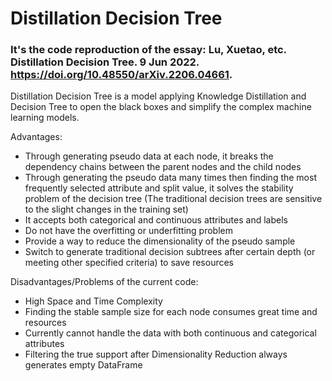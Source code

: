 # Distillation Decision Tree
### It's the code reproduction of the essay: Lu, Xuetao, etc. Distillation Decision Tree. 9 Jun 2022. https://doi.org/10.48550/arXiv.2206.04661.

Distillation Decision Tree is a model applying Knowledge Distillation and Decision Tree to open the black boxes and simplify the complex machine learning models.

Advantages:
- Through generating pseudo data at each node, it breaks the dependency chains between the parent nodes and the child nodes
- Through generating the pseudo data many times then finding the most frequently selected attribute and split value, it solves the stability problem of the decision tree (The traditional decision trees are sensitive to the slight changes in the training set)
- It accepts both categorical and continuous attributes and labels
- Do not have the overfitting or underfitting problem
- Provide a way to reduce the dimensionality of the pseudo sample
- Switch to generate traditional decision subtrees after certain depth (or meeting other specified criteria) to save resources

Disadvantages/Problems of the current code:
- High Space and Time Complexity
- Finding the stable sample size for each node consumes great time and resources
- Currently cannot handle the data with both continuous and categorical attributes
- Filtering the true support after Dimensionality Reduction always generates empty DataFrame
